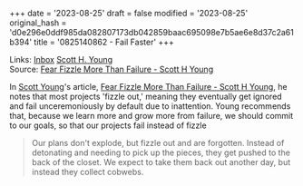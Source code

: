 +++
date = '2023-08-25'
draft = false
modified = '2023-08-25'
original_hash = 'd0e296e0ddf985da082807173db042859baac695098e7b5ae6e8d37c2a61b394'
title = '0825140862 - Fail Faster'
+++

Links: [Inbox](/posts/aa-inbox/inbox) [Scott H. Young](/posts/scott-h-young)  
Source: [Fear Fizzle More Than Failure - Scott H Young](https://www.scotthyoung.com/blog/2019/07/12/fizzle/)

In [Scott Young](https://www.notion.so/Scott-Young-cc4ef1c07c264ddb9031f0e672ff6baa?pvs=21)'s article, [Fear Fizzle More Than Failure - Scott H Young](https://www.scotthyoung.com/blog/2019/07/12/fizzle/), he notes that most projects 'fizzle out,' meaning they eventually get ignored and fail unceremoniously by default due to inattention. Young recommends that, because we learn more and grow more from failure, we should commit to our goals, so that our projects fail instead of fizzle

> Our plans don't explode, but fizzle out and are forgotten. Instead of detonating and needing to pick up the pieces, they get pushed to the back of the closet. We expect to take them back out another day, but instead they collect cobwebs.
